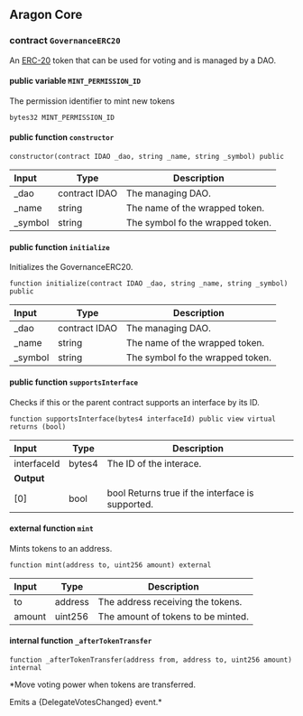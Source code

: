 ## Aragon Core

###  contract `GovernanceERC20`

An [ERC-20](https://eips.ethereum.org/EIPS/eip-20) token that can be used for voting and is managed by a DAO.

#### public variable `MINT_PERMISSION_ID`

The permission identifier to mint new tokens

```solidity
bytes32 MINT_PERMISSION_ID 
```

#### public function `constructor`

```solidity
constructor(contract IDAO _dao, string _name, string _symbol) public 
```

| Input | Type | Description |
|:----- | ---- | ----------- |
| _dao | contract IDAO | The managing DAO. |
| _name | string | The name of the wrapped token. |
| _symbol | string | The symbol fo the wrapped token. |

#### public function `initialize`

Initializes the GovernanceERC20.

```solidity
function initialize(contract IDAO _dao, string _name, string _symbol) public 
```

| Input | Type | Description |
|:----- | ---- | ----------- |
| _dao | contract IDAO | The managing DAO. |
| _name | string | The name of the wrapped token. |
| _symbol | string | The symbol fo the wrapped token. |

#### public function `supportsInterface`

Checks if this or the parent contract supports an interface by its ID.

```solidity
function supportsInterface(bytes4 interfaceId) public view virtual returns (bool) 
```

| Input | Type | Description |
|:----- | ---- | ----------- |
| interfaceId | bytes4 | The ID of the interace. |
| **Output** | |
| [0] | bool | bool Returns true if the interface is supported. |

#### external function `mint`

Mints tokens to an address.

```solidity
function mint(address to, uint256 amount) external 
```

| Input | Type | Description |
|:----- | ---- | ----------- |
| to | address | The address receiving the tokens. |
| amount | uint256 | The amount of tokens to be minted. |

#### internal function `_afterTokenTransfer`

```solidity
function _afterTokenTransfer(address from, address to, uint256 amount) internal 
```

*Move voting power when tokens are transferred.

Emits a {DelegateVotesChanged} event.*

